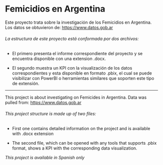 # Femicidios en Argentina

Este proyecto trata sobre la investigación de los Femicidios en Argentina. Los datos se obtuvieron de: https://www.datos.gob.ar 

###### La estructura de este proyecto está conformada por dos archivos: 

  - El primero presenta el informe correspondiente del proyecto y se encuentra disponible con una extension .docx. 
  
  - El segundo muestra un KPI con la visualización de los datos correspondientes y esta disponible en formato .pbix, 
  el cual se puede visibilizar con PowerBI o herramientas similares que soporten este tipo de extensión.
  
  ---
  
 This project is about investigating on Femicides in Argentina. Data was pulled from: https://www.datos.gob.ar 
 
 ###### This project structure is made up of two files:
 
  - First one contains detailed information on the project and is available with .docx extension
  
  - The second file, which can be opened with any tools that supports .pbix format, shows a KPI with the corresponding data visualization. 

_This project is available in Spanish only_
